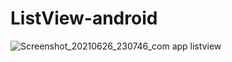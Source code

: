 # ListView-android
![Screenshot_20210626_230746_com app listview](https://user-images.githubusercontent.com/57459718/123532552-a931f880-d6d3-11eb-83ec-a44369475098.jpg)
